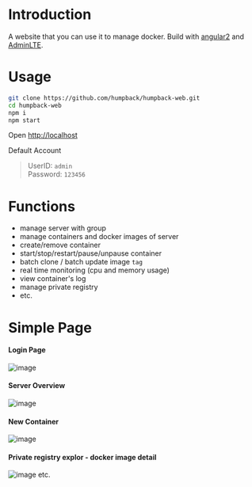 # Introduction

A website that you can use it to manage docker. Build with [angular2](https://github.com/angular/angular) and [AdminLTE](https://github.com/almasaeed2010/AdminLTE).

# Usage
```bash
git clone https://github.com/humpback/humpback-web.git
cd humpback-web
npm i
npm start
```
Open [http://localhost](http://localhost)

Default Account    
>UserID: `admin`   
Password: `123456`    

# Functions
- manage server with group
- manage containers and docker images of server
- create/remove container
- start/stop/restart/pause/unpause container
- batch clone / batch update image `tag`
- real time monitoring (cpu and memory usage)
- view container's log
- manage private registry
- etc.

# Simple Page
#### Login Page
![image](https://cloud.githubusercontent.com/assets/9428909/22197325/73c2aba4-e18c-11e6-9c9a-c00318abf6f5.png)

#### Server Overview
![image](https://cloud.githubusercontent.com/assets/9428909/22197764/67d27e08-e18e-11e6-9f6f-0fc5a2d2e2ee.png)

#### New Container
![image](https://cloud.githubusercontent.com/assets/9428909/22197900/fa32a4bc-e18e-11e6-9f4e-227d416e48f0.png)

#### Private registry explor - docker image detail
![image](https://cloud.githubusercontent.com/assets/9428909/22198142/2d341da4-e190-11e6-9001-e53fc53598f0.png)
etc.
